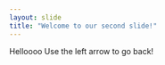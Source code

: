 ```yaml
---
layout: slide
title: "Welcome to our second slide!"
---
```

Helloooo
Use the left arrow to go back!
